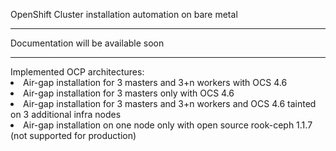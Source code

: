 
OpenShift Cluster installation automation on bare metal
<HR>
Documentation will be available soon

<HR>
Implemented OCP architectures:
<LI>Air-gap installation for 3 masters and 3+n workers with OCS 4.6
<LI>Air-gap installation for 3 masters only with OCS 4.6
<LI>Air-gap installation for 3 masters and 3+n workers and OCS 4.6 tainted on 3 additional infra nodes
<LI>Air-gap installation on one node only with open source rook-ceph 1.1.7 (not supported for production)
